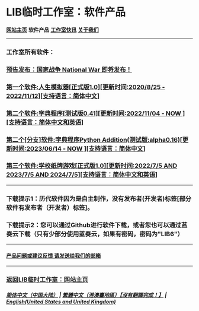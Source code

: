 # LIB临时工作室：软件产品
**[网站主页](index)** **软件产品** **[工作室快讯](News)** **[关于我们](About_us)**

------------

### 工作室所有软件：

### [预告发布：国家战争 National War 即将发布！](National_War_preview)
### [第一个软件:人生模拟器[正式版1.0][更新时间:2020/8/25 - 2022/11/12][支持语言：简体中文]](Life_Simulator)
### [第二个软件:字典程序[测试版0.41][更新时间:2022/11/04 - NOW ][支持语言：简体中文和英语]](Chinese_dictionary)
### [第二个[分支]软件:字典程序Python Addition(测试版:alpha0.16)[更新时间:2023/06/14 - NOW ][支持语言：简体中文]](Chinese_dictionary_Python)
### [第三个软件:学校纸牌游戏[正式版1.0][更新时间:2022/7/5 AND 2023/7/5 AND 2024/7/5][支持语言：简体中文和英语]](LAS_solitaire_game)
------------

### 下载提示1：历代软件因为是自主制作，没有发布者(开发者)标签[部分软件有发布者（开发者）标签]。
### 下载提示2：您可以通过Github进行软件下载，或者您也可以通过蓝奏云下载（只有少部分使用蓝奏云，如果有密码，密码为"LIB6"）
------------
#### [产品问题或建议反馈 请发送给我们的邮箱](mailto:LIB_Provisional_Studio@outlook.com)
------------
### [返回LIB临时工作室：网站主页](index)
##### [简体中文（中国大陆）](Software) | [繁體中文（港澳臺地區）【沒有翻譯完成！】](tc/Software) | **[English(United States and United Kingdom)](en/Software)**
